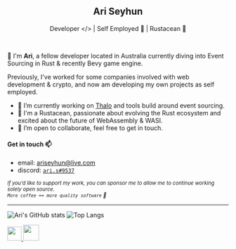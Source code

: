 <h2 align="center">Ari Seyhun</h2>
<p align="center">Developer &lt;/&gt; | Self Employed 💯 | Rustacean 🦀</p>

<br />

👋 I'm **Ari**, a fellow developer located in Australia currently diving into Event Sourcing in Rust & recently Bevy game engine.

Previously, I've worked for some companies involved with web development & crypto, and now am developing my own projects as self employed.

- 🥷 I’m currently working on [Thalo](https://github.com/thalo-rs/thalo) and tools build around event sourcing.
- 🦀 I'm a Rustacean, passionate about evolving the Rust ecosystem and excited about the future of WebAssembly & WASI.
- 👯 I’m open to collaborate, feel free to get in touch.

#### Get in touch 📫

  - email: [ariseyhun@live.com](mailto:ariseyhun@live.com.au)
  - discord: [`ari.s#9537`](https://discordapp.com/users/232034545774362624)

<sub>
<i>If you'd like to support my work, you can sponsor me to allow me to continue working solely open source.
<br />
<code>More coffee == more quality software</code> 🙌</i>
</sub>

---

![Ari's GitHub stats](https://github-readme-stats.vercel.app/api?username=tqwewe&count_private=true&show_icons=true&theme=github_dark) ![Top Langs](https://github-readme-stats.vercel.app/api/top-langs/?username=tqwewe&layout=compact&theme=github_dark&hide=html,css)

<a href="https://discordapp.com/users/232034545774362624">
  <img src="https://cdn3.iconfinder.com/data/icons/popular-services-brands-vol-2/512/discord-512.png" width="32" />
</a>

<a href="https://github.com/thalo-rs/thalo">
  <img src="https://raw.githubusercontent.com/thalo-rs/thalo/dev/logo.png" width="36" />
</a>

